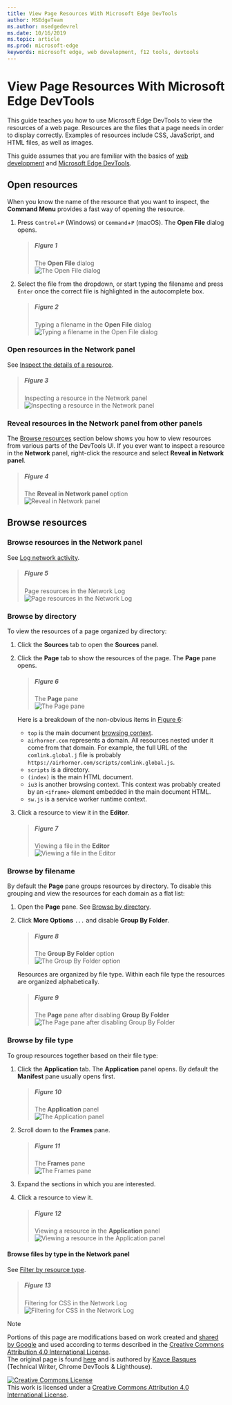 ```yaml
---
title: View Page Resources With Microsoft Edge DevTools
author: MSEdgeTeam
ms.author: msedgedevrel
ms.date: 10/16/2019
ms.topic: article
ms.prod: microsoft-edge
keywords: microsoft edge, web development, f12 tools, devtools
---
```

<!-- Copyright Kayce Basques 

   Licensed under the Apache License, Version 2.0 (the "License");
   you may not use this file except in compliance with the License.
   You may obtain a copy of the License at

       http://www.apache.org/licenses/LICENSE-2.0

   Unless required by applicable law or agreed to in writing, software
   distributed under the License is distributed on an "AS IS" BASIS,
   WITHOUT WARRANTIES OR CONDITIONS OF ANY KIND, either express or implied.
   See the License for the specific language governing permissions and
   limitations under the License.  -->  





# View Page Resources With Microsoft Edge DevTools   

  

This guide teaches you how to use Microsoft Edge DevTools to view the resources of a web page.  Resources are the files that a page needs in order to display correctly.  Examples of resources include CSS, JavaScript, and HTML files, as well as images.  

This guide assumes that you are familiar with the basics of [web development][MDNLearnWebDevelopment] and [Microsoft Edge DevTools][MicrosoftEdgeDevTools].  

## Open resources   

When you know the name of the resource that you want to inspect, the **Command Menu** provides a fast way of opening the resource.  

1.  Press `Control`+`P` \(Windows\) or `Command`+`P` \(macOS\).  The **Open File** dialog opens.  
    
    > ##### Figure 1  
    > The **Open File** dialog  
    > ![The Open File dialog][ImageOpenFile]  
    
1.  Select the file from the dropdown, or start typing the filename and press `Enter` once the correct file is highlighted in the autocomplete box.  
    
    > ##### Figure 2  
    > Typing a filename in the **Open File** dialog  
    > ![Typing a filename in the Open File dialog][ImageFileSearch]  
    
### Open resources in the Network panel   

See [Inspect the details of a resource][NetworkInspectDetailsResource].  

> ##### Figure 3  
> Inspecting a resource in the Network panel  
> ![Inspecting a resource in the Network panel][ImageOpenFile]  

### Reveal resources in the Network panel from other panels   

The [Browse resources](#browse-resources) section below shows you how to view resources from various parts of the DevTools UI.  If you ever want to inspect a resource in the **Network** panel, right-click the resource and select **Reveal in Network panel**.  

> ##### Figure 4  
> The **Reveal in Network panel** option  
> ![Reveal in Network panel][ImageRevealNetwork]  

## Browse resources   

### Browse resources in the Network panel   

See [Log network activity][NetworkLogActivity].  

> ##### Figure 5  
> Page resources in the Network Log  
> ![Page resources in the Network Log][ImageNetworkLog]  

### Browse by directory   

To view the resources of a page organized by directory:  

1.  Click the **Sources** tab to open the **Sources** panel.  
1.  Click the **Page** tab to show the resources of the page.  The **Page** pane opens.  
    
    > ##### Figure 6  
    > The **Page** pane  
    > ![The Page pane][ImagePage]  
    
    Here is a breakdown of the non-obvious items in [Figure 6](#figure-6):  
    
    *   `top` is the main document [browsing context][MDNInlineFrame].  
    *   `airhorner.com` represents a domain.  All resources nested under it come from that domain.  For example, the full URL of the `comlink.global.j` file is probably `https://airhorner.com/scripts/comlink.global.js`.  
    *   `scripts` is a directory.  
    *   `(index)` is the main HTML document.  
    *   `iu3` is another browsing context.  This context was probably created by an `<iframe>` element embedded in the main document HTML.  
    *   `sw.js` is a service worker runtime context.  
    
1.  Click a resource to view it in the **Editor**.  
    
    > ##### Figure 7  
    > Viewing a file in the **Editor**  
    > ![Viewing a file in the Editor][ImageSourcesView]  

### Browse by filename   

By default the **Page** pane groups resources by directory.  To disable this grouping and view the resources for each domain as a flat list:  

1.  Open the **Page** pane.  See [Browse by directory](#browse-by-directory).  
1.  Click **More Options** `...` and disable **Group By Folder**.  
    
    > ##### Figure 8  
    > The **Group By Folder** option  
    > ![The Group By Folder option][ImageGroupByFolder]  
    
    Resources are organized by file type.  Within each file type the resources are organized alphabetically.  
    
    > ##### Figure 9  
    > The **Page** pane after disabling **Group By Folder**  
    > ![The Page pane after disabling Group By Folder][ImageOpenFile]  
    
### Browse by file type   

To group resources together based on their file type:  

1.  Click the **Application** tab.  The **Application** panel opens.  By default the **Manifest** pane usually opens first.  
    
    > ##### Figure 10  
    > The **Application** panel  
    > ![The Application panel][ImageApplication]  
    
1.  Scroll down to the **Frames** pane.  
    
    > ##### Figure 11  
    > The **Frames** pane  
    > ![The Frames pane][ImageFrames]  
    
1.  Expand the sections in which you are interested.  
1.  Click a resource to view it.  
    
    > ##### Figure 12  
    > Viewing a resource in the **Application** panel  
    > ![Viewing a resource in the Application panel][ImageApplicationView]  

#### Browse files by type in the Network panel   

See [Filter by resource type][NetworkFilterByResourceType].  

> ##### Figure 13  
> Filtering for CSS in the Network Log  
> ![Filtering for CSS in the Network Log][ImageCSS]  

 



<!-- image links -->  

[ImageOpenFile]: images/command-menu-empty.msft.png "Figure 1: The Open File dialog"  
[ImageFileSearch]: images/command-menu-file-search.msft.png "Figure 2: Typing a filename in the Open File dialog"  
[ImageOpenFile]: images/network-response.msft.png "Figure 3: Inspecting a resource in the **Network** panel"  
[ImageRevealNetwork]: images/sources-page-reveal-in-network-panel.msft.png "Figure 4: Reveal in Network panel"  
[ImageNetworkLog]: images/network-resources.msft.png "Figure 5: Page resources in the Network Log"  
[ImagePage]: images/sources-page-empty.msft.png "Figure 6: The Page pane"  
[ImageSourcesView]: images/sources-page-resource.msft.png "Figure 7: Viewing a file in the Editor"  
[ImageGroupByFolder]: images/sources-page-resource-group-by-folder.msft.png "Figure 8: The Group By Folder option"  
[ImageFileNames]: images/sources-page-resources-empty-not-grouped-by-folder.msft.png "Figure 9: The Page pane after disabling Group By Folder"  
[ImageApplication]: images/application-mainfest-airhorner.msft.png "Figure 10: The Application panel"  
[ImageFrames]: images/application-mainfest-airhorner-frames-expanded.msft.png "Figure 11: The Frames pane"  
[ImageApplicationView]: images/application-mainfest-airhorner-expanded-resources.msft.png "Figure 12: Viewing a resource in the Application panel"  
[ImageCSS]: images/network-resources-filter-css.msft.png "Figure 13: Filtering for CSS in the Network Log"  

<!-- links -->  

[NetworkFilterByResourceType]: ../network/index.md#filter-by-resource-type "Filter by resource type - Inspect Network Activity In Microsoft Edge DevTools"  
[NetworkInspectDetailsResource]: ../network/index.md#inspect-the-details-of-the-resource "Inspect the details of the resource - Inspect Network Activity In Microsoft Edge DevTools"  
[NetworkLogActivity]: ../network/index.md#log-network-activity "Log network activity - Inspect Network Activity In Microsoft Edge DevTools"  

[MicrosoftEdgeDevTools]: https://docs.microsoft.com/microsoft-edge/devtools-guide-chromium "Microsoft Edge \(Chromium\) Developer Tools"  
[MDNInlineFrame]: https://developer.mozilla.org/docs/Web/HTML/Element/iframe "<iframe>: The Inline Frame element | MDN"  
[MDNLearnWebDevelopment]: https://developer.mozilla.org/docs/Learn "Learn web development | MDN"  

> [!NOTE]
> Portions of this page are modifications based on work created and [shared by Google][GoogleSitePolicies] and used according to terms described in the [Creative Commons Attribution 4.0 International License][CCA4IL].  
> The original page is found [here](https://developers.google.com/web/tools/chrome-devtools/resources/index) and is authored by [Kayce Basques][KayceBasques] \(Technical Writer, Chrome DevTools & Lighthouse\).  

[![Creative Commons License][CCby4Image]][CCA4IL]  
This work is licensed under a [Creative Commons Attribution 4.0 International License][CCA4IL].  

[CCA4IL]: http://creativecommons.org/licenses/by/4.0  
[CCby4Image]: https://i.creativecommons.org/l/by/4.0/88x31.png  
[GoogleSitePolicies]: https://developers.google.com/terms/site-policies  
[KayceBasques]: https://developers.google.com/web/resources/contributors/kaycebasques  
